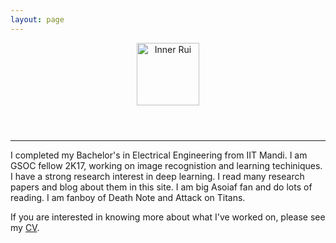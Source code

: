```yaml
---
layout: page
---
```


<header>
<a id="go-back-home" href="{{ site.url }}"><img src="{{ site.url }}/images/inner_rui1.jpeg" alt="Inner Rui" height="100"></a>
</header>

---

I completed my Bachelor's in Electrical Engineering from IIT Mandi. I am GSOC fellow 2K17, working on image recognistion and learning techiniques. 
I have a strong research interest in deep learning. I read many research papers and blog about them in this site.
I am big Asoiaf fan and do lots of reading. I am fanboy of Death Note and Attack on Titans.

If you are interested in knowing more about what I've worked on, please see my [CV]().

